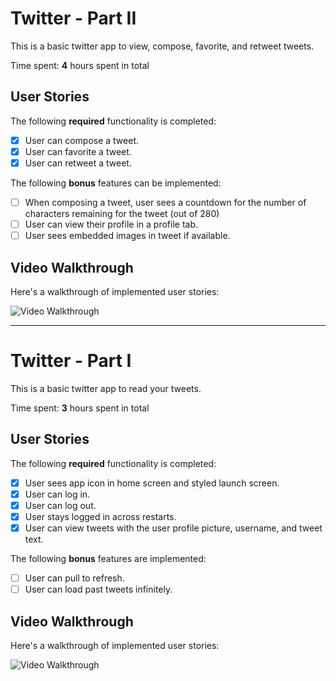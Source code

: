 # Twitter - Part II

This is a basic twitter app to view, compose, favorite, and retweet tweets.

Time spent: **4** hours spent in total

## User Stories

The following **required** functionality is completed:

- [x] User can compose a tweet.
- [x] User can favorite a tweet.
- [x] User can retweet a tweet.

The following **bonus** features can be implemented:

- [ ] When composing a tweet, user sees a countdown for the number of characters remaining for the tweet (out of 280)
- [ ] User can view their profile in a profile tab.
- [ ] User sees embedded images in tweet if available.

## Video Walkthrough

Here's a walkthrough of implemented user stories:

<img src='http://g.recordit.co/KnkLvKwFe8.gif' title='Video Walkthrough' width='' alt='Video Walkthrough' />

---

# Twitter - Part I

This is a basic twitter app to read your tweets.

Time spent: **3** hours spent in total

## User Stories

The following **required** functionality is completed:

- [x] User sees app icon in home screen and styled launch screen.
- [x] User can log in.
- [x] User can log out.
- [x] User stays logged in across restarts.
- [x] User can view tweets with the user profile picture, username, and tweet text.

The following **bonus** features are implemented:

- [ ] User can pull to refresh.
- [ ] User can load past tweets infinitely.

## Video Walkthrough

Here's a walkthrough of implemented user stories:

<img src='http://g.recordit.co/n2LCosobVZ.gif' title='Video Walkthrough' width='' alt='Video Walkthrough' />

